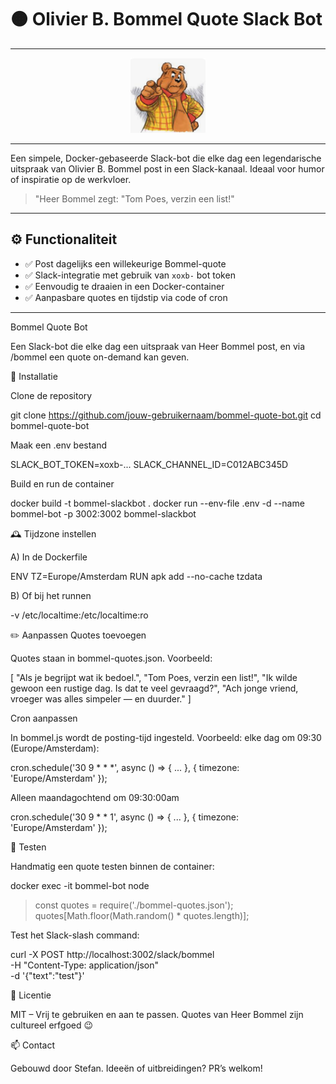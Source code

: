 # 🟠 Olivier B. Bommel Quote Slack Bot


---

<p align="center">
<img src="/bommel1.png" alt="BTOP" width="120" height="120"/>  
</p>

---

Een simpele, Docker-gebaseerde Slack-bot die elke dag een legendarische uitspraak van Olivier B. Bommel post in een Slack-kanaal. Ideaal voor humor of inspiratie op de werkvloer.

> "Heer Bommel zegt: "Tom Poes, verzin een list!" 

---

## ⚙️ Functionaliteit

- ✅ Post dagelijks een willekeurige Bommel-quote
- ✅ Slack-integratie met gebruik van `xoxb-` bot token
- ✅ Eenvoudig te draaien in een Docker-container
- ✅ Aanpasbare quotes en tijdstip via code of cron

---

Bommel Quote Bot

Een Slack-bot die elke dag een uitspraak van Heer Bommel post, en via /bommel een quote on-demand kan geven.

🚀 Installatie

Clone de repository

git clone https://github.com/jouw-gebruikernaam/bommel-quote-bot.git
cd bommel-quote-bot


Maak een .env bestand

SLACK_BOT_TOKEN=xoxb-...
SLACK_CHANNEL_ID=C012ABC345D


Build en run de container

docker build -t bommel-slackbot .
docker run --env-file .env -d --name bommel-bot -p 3002:3002 bommel-slackbot

🕰️ Tijdzone instellen

A) In de Dockerfile

ENV TZ=Europe/Amsterdam
RUN apk add --no-cache tzdata


B) Of bij het runnen

-v /etc/localtime:/etc/localtime:ro

✏️ Aanpassen
Quotes toevoegen

Quotes staan in bommel-quotes.json.
Voorbeeld:

[
  "Als je begrijpt wat ik bedoel.",
  "Tom Poes, verzin een list!",
  "Ik wilde gewoon een rustige dag. Is dat te veel gevraagd?",
  "Ach jonge vriend, vroeger was alles simpeler — en duurder."
]

Cron aanpassen

In bommel.js wordt de posting-tijd ingesteld.
Voorbeeld: elke dag om 09:30 (Europe/Amsterdam):

cron.schedule('30 9 * * *', async () => {
  ...
}, { timezone: 'Europe/Amsterdam' });


Alleen maandagochtend om 09:30:00am

cron.schedule('30 9 * * 1', async () => {
  ...
}, { timezone: 'Europe/Amsterdam' });

🧪 Testen

Handmatig een quote testen binnen de container:

docker exec -it bommel-bot node
> const quotes = require('./bommel-quotes.json'); 
> quotes[Math.floor(Math.random() * quotes.length)];


Test het Slack-slash command:

curl -X POST http://localhost:3002/slack/bommel \
  -H "Content-Type: application/json" \
  -d '{"text":"test"}'

📄 Licentie

MIT – Vrij te gebruiken en aan te passen.
Quotes van Heer Bommel zijn cultureel erfgoed 😉

📫 Contact

Gebouwd door Stefan. Ideeën of uitbreidingen? PR’s welkom!

